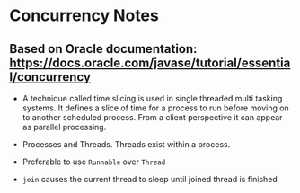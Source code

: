 # Concurrency Notes

## Based on Oracle documentation: https://docs.oracle.com/javase/tutorial/essential/concurrency

* A technique called time slicing is used in single threaded multi tasking systems. It defines a slice of time for a process to run before moving on to another scheduled process. From a client perspective it can appear as parallel processing.

* Processes and Threads. Threads exist within a process.

* Preferable to use `Runnable` over `Thread`

* `join` causes the current thread to sleep until joined thread is finished

